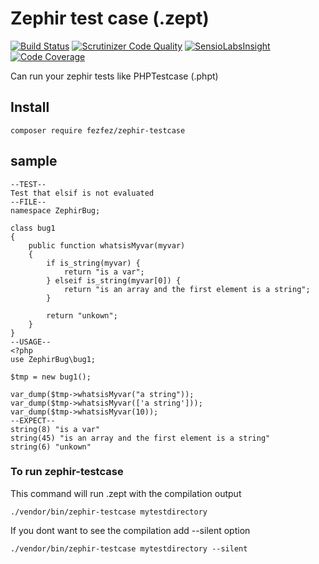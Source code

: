 # Zephir test case (.zept)

[![Build Status](https://travis-ci.org/fezfez/zephir-testcase.svg)](https://travis-ci.org/fezfez/zephir-testcase)
[![Scrutinizer Code Quality](https://scrutinizer-ci.com/g/fezfez/zephir-testcase/badges/quality-score.png?b=master)](https://scrutinizer-ci.com/g/fezfez/zephir-testcase/?branch=master)
[![SensioLabsInsight](https://insight.sensiolabs.com/projects/32db2091-313b-4cc7-a4e6-ca77aee9d478/mini.png)](https://insight.sensiolabs.com/projects/32db2091-313b-4cc7-a4e6-ca77aee9d478)
[![Code Coverage](https://scrutinizer-ci.com/g/fezfez/zephir-testcase/badges/coverage.png?b=master)](https://scrutinizer-ci.com/g/fezfez/zephir-testcase/?branch=master)

Can run your zephir tests like PHPTestcase (.phpt)

## Install

```
composer require fezfez/zephir-testcase
```


## sample

```
--TEST--
Test that elsif is not evaluated
--FILE--
namespace ZephirBug;

class bug1
{
    public function whatsisMyvar(myvar)
    {
        if is_string(myvar) {
            return "is a var";
        } elseif is_string(myvar[0]) {
            return "is an array and the first element is a string";
        }

        return "unkown";
    }
}
--USAGE--
<?php
use ZephirBug\bug1;

$tmp = new bug1();

var_dump($tmp->whatsisMyvar("a string"));
var_dump($tmp->whatsisMyvar(['a string']));
var_dump($tmp->whatsisMyvar(10));
--EXPECT--
string(8) "is a var"
string(45) "is an array and the first element is a string"
string(6) "unkown"
```

### To run zephir-testcase

This command will run .zept with the compilation output
```
./vendor/bin/zephir-testcase mytestdirectory
```

If you dont want to see the compilation add --silent option
```
./vendor/bin/zephir-testcase mytestdirectory --silent
```
